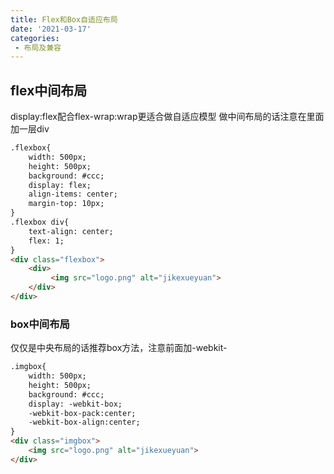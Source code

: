```yaml
---
title: Flex和Box自适应布局
date: '2021-03-17'
categories:
 - 布局及兼容
---
```


## flex中间布局
display:flex配合flex-wrap:wrap更适合做自适应模型
做中间布局的话注意在里面加一层div

```html
.flexbox{
	width: 500px;
	height: 500px;
	background: #ccc;
	display: flex;
	align-items: center;
	margin-top: 10px;
}
.flexbox div{
	text-align: center;
	flex: 1;
}
<div class="flexbox">
	<div>
		 <img src="logo.png" alt="jikexueyuan">
	</div>
</div>
```
### box中间布局 
仅仅是中央布局的话推荐box方法，注意前面加-webkit-

```html
.imgbox{
	width: 500px;
	height: 500px;
	background: #ccc;
	display: -webkit-box;
	-webkit-box-pack:center;
	-webkit-box-align:center;
}
<div class="imgbox">
	<img src="logo.png" alt="jikexueyuan">
</div>
```

